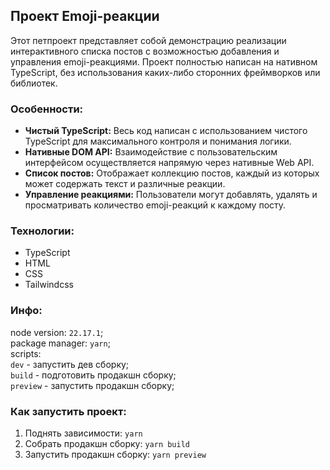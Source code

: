 ## Проект Emoji-реакции

Этот петпроект представляет собой демонстрацию реализации интерактивного списка постов с возможностью добавления и управления emoji-реакциями. Проект полностью написан на нативном TypeScript, без использования каких-либо сторонних фреймворков или библиотек.

### Особенности:

*   **Чистый TypeScript:** Весь код написан с использованием чистого TypeScript для максимального контроля и понимания логики.
*   **Нативные DOM API:** Взаимодействие с пользовательским интерфейсом осуществляется напрямую через нативные Web API.
*   **Список постов:** Отображает коллекцию постов, каждый из которых может содержать текст и различные реакции.
*   **Управление реакциями:** Пользователи могут добавлять, удалять и просматривать количество emoji-реакций к каждому посту.

### Технологии:

*   TypeScript
*   HTML
*   CSS
*   Tailwindcss

### Инфо: 
node version: ```22.17.1```;<br/>
package manager: ```yarn```;<br/>
scripts:<br/>
    ```dev``` - запустить дев сборку;<br/>
    ```build``` - подготовить продакшн сборку;<br/>
    ```preview``` - запустить продакшн сборку;<br/>

### Как запустить проект:
1. Поднять зависимости: ```yarn```
2. Собрать продакшн сборку: ```yarn build```
3. Запустить продакшн сборку: ```yarn preview```